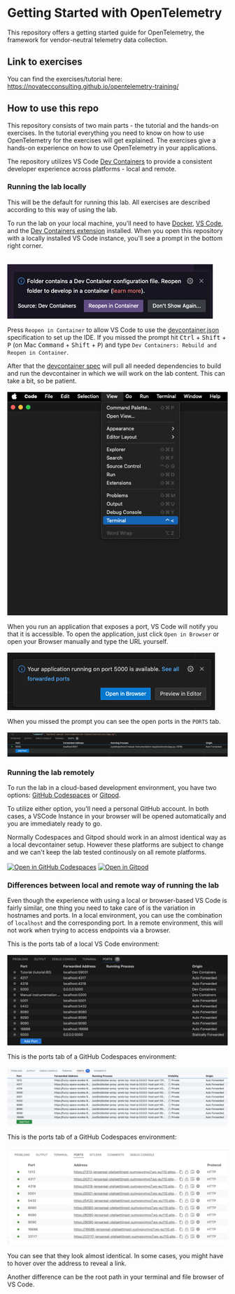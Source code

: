 # Getting Started with OpenTelemetry
This repository offers a getting started guide for OpenTelemetry, the framework for vendor-neutral telemetry data collection.

## Link to exercises

You can find the exercises/tutorial here: https://novatecconsulting.github.io/opentelemetry-training/

## How to use this repo
This repository consists of two main parts - the tutorial and the hands-on exercises. In the tutorial everything you need to know on how to use OpenTelemetry for the exercises will get explained. The exercises give a hands-on experience on how to use OpenTelemetry in your applications.

The repository utilizes VS Code [Dev Containers](https://code.visualstudio.com/docs/devcontainers/containers) to provide a consistent developer experience across platforms - local and remote.

### Running the lab locally

This will be the default for running this lab. All exercises are described according to this way of using the lab.

To run the lab on your local machine, you'll need to have [Docker](https://docs.docker.com/engine/install/), [VS Code](https://code.visualstudio.com/download), and the [Dev Containers extension](https://marketplace.visualstudio.com/items?itemName=ms-vscode-remote.remote-containers) installed.
When you open this repository with a locally installed VS Code instance, you'll see a prompt in the bottom right corner.
<br /><br /><br />
![Prompt to open the repo inside a Dev container](tutorial/content/exercises/introduction/images/prompt.png)

Press `Reopen in Container` to allow VS Code to use the [devcontainer.json](.devcontainer/devcontainer.json) specification to set up the IDE. If you missed the prompt hit <kbd>Ctrl</kbd> + <kbd>Shift</kbd> + <kbd>P</kbd> (on Mac <kbd>Command</kbd> + <kbd>Shift</kbd> + <kbd>P</kbd>) and type `Dev Containers: Rebuild and Reopen in Container`.

After that the [devcontainer spec](.devcontainer.json) will pull all needed dependencies to build and run the devcontainer in which we will work on the lab content. This can take a bit, so be patient.
<br /><br />
![Open the terminal](tutorial/content/exercises/introduction/images/open-terminal.png)

When you run an application that exposes a port, VS Code will notify you that it is accessible. 
To open the application, just click `Open in Browser` or open your Browser manually and type the URL yourself.
<br /><br />
![Open the browser](tutorial/content/exercises/introduction/images/open-port.png)

When you missed the prompt you can see the open ports in the `PORTS` tab.
<br /><br />
![Where to find the forwarded ports](tutorial/content/exercises/introduction/images/ports.png)

### Running the lab remotely

To run the lab in a cloud-based development environment, you have two options: [GitHub Codespaces](https://codespaces.new/NovatecConsulting/opentelemetry-training) or [Gitpod](https://gitpod.io/#https://github.com/NovatecConsulting/opentelemetry-training).

To utilize either option, you'll need a personal GitHub account.
In both cases, a VSCode Instance in your browser will be opened automatically and you are immediately ready to go.

Normally Codespaces and Gitpod should work in an almost identical way as a local devcontainer setup. However these platforms are subject to change and we can't keep the lab tested continously on all remote platforms.
<br /><br />
[![Open in GitHub Codespaces](https://github.com/codespaces/badge.svg)](https://codespaces.new/NovatecConsulting/opentelemetry-training) [![Open in Gitpod](https://gitpod.io/button/open-in-gitpod.svg)](https://gitpod.io/#https://github.com/NovatecConsulting/opentelemetry-training)

###  Differences between local and remote way of running the lab

Even though the experience with using a local or browser-based VS Code is fairly similar, one thing you need to take care of is the variation in hostnames and ports. In a local environment, you can use the combination of `localhost` and the corresponding port. In a remote environment, this will not work when trying to access endpoints via a browser.

This is the ports tab of a local VS Code environment:
<br /><br />
![VS Code ports](tutorial/content/exercises/introduction/images/vscode_ports.png)

This is the ports tab of a GitHub Codespaces environment:
<br /><br />
![Codespaces ports](tutorial/content/exercises/introduction/images/codespaces_ports.png)

This is the ports tab of a GitHub Codespaces environment:
<br /><br />
![Gitpod ports](tutorial/content/exercises/introduction/images/gitpod_ports.png)

You can see that they look almost identical. In some cases, you might have to hover over the address to reveal a link.

Another difference can be the root path in your terminal and file browser of VS Code.



